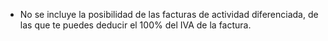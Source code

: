 - No se incluye la posibilidad de las facturas de actividad
  diferenciada, de las que te puedes deducir el 100% del IVA de la
  factura.
